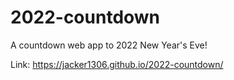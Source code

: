 # 2022-countdown
A countdown web app to 2022 New Year's Eve!

Link:
https://jacker1306.github.io/2022-countdown/
